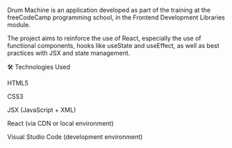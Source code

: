 Drum Machine is an application developed as part of the training at the freeCodeCamp programming school, in the Frontend Development Libraries module.

The project aims to reinforce the use of React, especially the use of functional components, hooks like useState and useEffect, as well as best practices with JSX and state management.

🛠 Technologies Used

HTML5

CSS3

JSX (JavaScript + XML)

React (via CDN or local environment)

Visual Studio Code (development environment)
